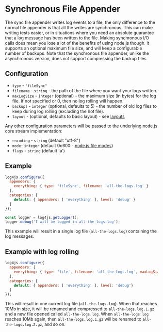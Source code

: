 # Synchronous File Appender

The sync file appender writes log events to a file, the only difference to the normal file appender is that all the writes are synchronous. This can make writing tests easier, or in situations where you need an absolute guarantee that a log message has been written to the file. Making synchronous I/O calls does mean you lose a lot of the benefits of using node.js though. It supports an optional maximum file size, and will keep a configurable number of backups. Note that the synchronous file appender, unlike the asynchronous version, does not support compressing the backup files.

## Configuration

* `type` - `"fileSync"`
* `filename` - `string` - the path of the file where you want your logs written.
* `maxLogSize` - `integer` (optional) - the maximum size (in bytes) for the log file. If not specified or 0, then no log rolling will happen.
* `backups` - `integer` (optional, defaults to 5) - the number of old log files to keep during log rolling (excluding the hot file).
* `layout` - (optional, defaults to basic layout) - see [layouts](layouts.md)

Any other configuration parameters will be passed to the underlying node.js core stream implementation:
* `encoding` - `string` (default "utf-8")
* `mode`- `integer` (default 0o600 - [node.js file modes](https://nodejs.org/dist/latest-v12.x/docs/api/fs.html#fs_file_modes))
* `flags` - `string` (default 'a')

## Example

```javascript
log4js.configure({
  appenders: {
    everything: { type: 'fileSync', filename: 'all-the-logs.log' }
  },
  categories: {
    default: { appenders: [ 'everything' ], level: 'debug' }
  }
});

const logger = log4js.getLogger();
logger.debug('I will be logged in all-the-logs.log');
```

This example will result in a single log file (`all-the-logs.log`) containing the log messages.

## Example with log rolling
```javascript
log4js.configure({
  appenders: {
    everything: { type: 'file', filename: 'all-the-logs.log', maxLogSize: 10458760, backups: 3 }
  },
  categories: {
    default: { appenders: [ 'everything' ], level: 'debug'}
  }
});
```
This will result in one current log file (`all-the-logs.log`). When that reaches 10Mb in size, it will be renamed and compressed to `all-the-logs.log.1.gz` and a new file opened called `all-the-logs.log`. When `all-the-logs.log` reaches 10Mb again, then `all-the-logs.log.1.gz` will be renamed to `all-the-logs.log.2.gz`, and so on.
